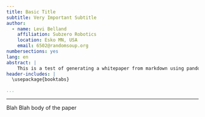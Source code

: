 ```yaml
---
title: Basic Title
subtitle: Very Important Subtitle
author:
  - name: Levi Belland
    affiliation: Subzero Robotics
    location: Esko MN, USA
    email: 6502@randomsoup.org
numbersections: yes
lang: en
abstract: |
    This is a test of generating a whitepaper from markdown using pandoc
header-includes: |
  \usepackage{booktabs}

...
```


---

Blah Blah body of the paper